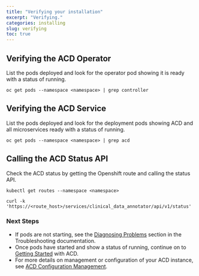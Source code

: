 ```yaml
---
title: "Verifying your installation"
excerpt: "Verifying."
categories: installing
slug: verifying
toc: true
---
```


## Verifying the ACD Operator

List the pods deployed and look for the operator pod showing it is ready with a status of running.

```
oc get pods --namespace <namespace> | grep controller
```

## Verifying the ACD Service

List the pods deployed and look for the deployment pods showing ACD and all microservices ready with a status of running.

```
oc get pods --namespace <namespace> | grep acd
```

## Calling the ACD Status API

Check the ACD status by getting the Openshift route and calling the status API.

```
kubectl get routes --namespace <namespace>

curl -k 'https://<route_host>/services/clinical_data_annotator/api/v1/status'
```

### Next Steps

* If pods are not starting, see the [Diagnosing Problems](https://ibm.github.io/acd-containers/troubleshooting/diagnosing-problems/) section in the Troubleshooting documentation.
* Once pods have started and show a status of running, continue on to [Getting Started](https://ibm.github.io/acd-containers/usage/getting-started/) with ACD.
* For more details on management or configuration of your ACD instance, see [ACD Configuration Management](https://ibm.github.io/acd-containers/management/configuring).
